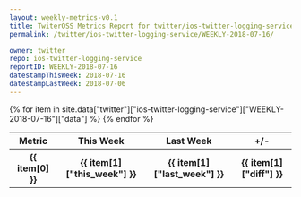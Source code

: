```yaml
---
layout: weekly-metrics-v0.1
title: TwiterOSS Metrics Report for twitter/ios-twitter-logging-service | WEEKLY-2018-07-16
permalink: /twitter/ios-twitter-logging-service/WEEKLY-2018-07-16/

owner: twitter
repo: ios-twitter-logging-service
reportID: WEEKLY-2018-07-16
datestampThisWeek: 2018-07-16
datestampLastWeek: 2018-07-06
---
```


<table style="width: 100%">
    <tr>
        <th>Metric</th>
        <th>This Week</th>
        <th>Last Week</th>
        <th>+/-</th>
    </tr>
    {% for item in site.data["twitter"]["ios-twitter-logging-service"]["WEEKLY-2018-07-16"]["data"] %}
    <tr>
        <th>{{ item[0] }}</th>
        <th>{{ item[1]["this_week"] }}</th>
        <th>{{ item[1]["last_week"] }}</th>
        <th>{{ item[1]["diff"] }}</th>
    </tr>
    {% endfor %}
</table>


